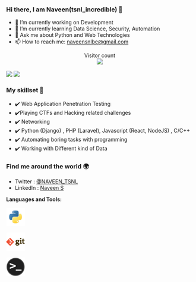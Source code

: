 ### Hi there, I am Naveen(tsnl_incredible) 👋

- 🔭 I’m currently working on Development
- 🌱 I’m currently learning Data Science, Security, Automation
- 💬 Ask me about Python and Web Technologies 
- 📫 How to reach me: naveensnlbe@gmail.com

<p align="center"> 
  Visitor count<br>
  <img src="https://profile-counter.glitch.me/naveenlearner38/count.svg" />
</p>

<img src="https://github-readme-stats.vercel.app/api?username=naveenlearner38&show_icons=true&theme=onedark">

<img src="https://github-readme-stats.vercel.app/api/top-langs/?username=naveenlearner38&layout=compact">


### My skillset 🔧
- ✔️ Web Application Penetration Testing 
-  ✔️Playing CTFs and Hacking related challenges
- ✔️ Networking 
- ✔️ Python (Django) , PHP (Laravel), Javascript (React, NodeJS)  , C/C++
- ✔️ Automating boring tasks with programming 
- ✔️ Working with Different kind of Data

### Find me around the world 🌍
- Twitter : [@NAVEEN_TSNL](https://twitter.com/NAVEEN_TSNL)
- LinkedIn : [Naveen S](https://www.linkedin.com/in/naveen-s-059a32120/)


**Languages and Tools:**
 
<code><img height="50" src="https://raw.githubusercontent.com/github/explore/80688e429a7d4ef2fca1e82350fe8e3517d3494d/topics/python/python.png"></code>


<code><img height="50" src="https://raw.githubusercontent.com/github/explore/80688e429a7d4ef2fca1e82350fe8e3517d3494d/topics/git/git.png"></code>

<code><img height="50" src="https://raw.githubusercontent.com/github/explore/80688e429a7d4ef2fca1e82350fe8e3517d3494d/topics/terminal/terminal.png"></code> 

